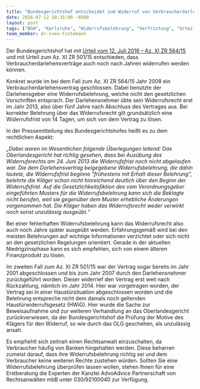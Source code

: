 ```yaml
---
title: "Bundesgerichtshof entscheidet zum Widerruf von Verbraucherdarlehensverträgen "
date: 2016-07-12 10:35:00 -0500
layout: post
tags: ["BGH", "Karlsruhe", "Widerrufsbelehrung", "Verfristung", "Urteil", "verbraucherfreundlich", "Verbraucher", "AdvoAdvice", "Erstberatung", "Berlin", "rechtsmissbräuchlich", "Rechtsmißbrauch", "Haustürwiderruf", "Motivprüfung"]
team_member: dr-sven-tintemann
---
```


Der Bundesgerichtshof hat mit [Urteil vom 12. Juli 2016 – Az. XI ZR 564/15](http://juris.bundesgerichtshof.de/cgi-bin/rechtsprechung/document.py?Gericht=bgh&Art=pm&Datum=2016&Sort=3&nr=75249&pos=0&anz=119 "Link: http://juris.bundesgerichtshof.de/cgi-bin/rechtsprechung/document.py?Gericht=bgh&Art=pm&Datum=2016&Sort=3&nr=75249&pos=0&anz=119") und mit Urteil zum Az. XI ZR 501/15 entschieden, dass Verbraucherdarlehensverträge auch noch nach Jahren widerrufen werden können.

Konkret wurde im bei dem Fall zum Az. XI ZR 564/15 Jahr 2008 ein Verbraucherdarlehensvertrag geschlossen. Dabei benutzte der Darlehensgeber eine Widerrufsbelehrung, welche nicht den gesetzlichen Vorschriften entsprach. Der Darlehensnehmer übte sein Widerrufsrecht erst im Jahr 2013, also über fünf Jahre nach Abschluss des Vertrages aus. Bei korrekter Belehrung über das Widerrufsrecht gilt grundsätzlich eine Widerrufsfrist von 14 Tagen, um sich von dem Vertrag zu lösen.

In der Pressemitteilung des Bundesgerichtshofes heißt es zu dem rechtlichen Aspekt:

_„Dabei waren im Wesentlichen folgende Überlegungen leitend: Das Oberlandesgericht hat richtig gesehen, dass bei Ausübung des Widerrufsrechts am 24. Juni 2013 die Widerrufsfrist noch nicht abgelaufen war. Die dem Darlehensvertrag beigegebene Widerrufsbelehrung, die dahin lautete, die Widerrufsfrist beginne "frühestens mit Erhalt dieser Belehrung", belehrte die Kläger schon nicht hinreichend deutlich über den Beginn der Widerrufsfrist. Auf die Gesetzlichkeitsfiktion des vom Verordnungsgeber eingeführten Musters für die Widerrufsbelehrung kann sich die Beklagte nicht berufen, weil sie gegenüber dem Muster erhebliche Änderungen vorgenommen hat. Die Kläger haben das Widerrufsrecht weder verwirkt noch sonst unzulässig ausgeübt.“_

Bei einer fehlerhaften Widerrufsbelehrung kann das Widerrufsrecht also auch noch Jahre später ausgeübt werden. Erfahrungsgemäß wird bei den meisten Belehrungen auf wichtige Informationen verzichtet oder sich nicht an den gesetzlichen Regelungen orientiert. Gerade in der aktuellen Niedrigzinsphase kann es sich empfehlen, sich von einem älteren Finanzprodukt zu lösen.

Im zweiten Fall zum Az. XI ZR 501/15 war der Vertrag sogar bereits im Jahr 2001 abgeschlossen und bis zum Jahr 2007 durch den Darlehensnehmer zurückgeführt worden. Dieser widerrief den Vertrag erst weit nach Rückzahlung, nämlich im Jahr 2014. Hier war vorgetragen worden, der Vertrag sei in einer Haustürsituation abgeschlossen worden und die Belehrung entspreche nicht dem damals noch geltenden Haustürwiderrufsgesetz (HWiG). Hier wurde die Sache zur Beweisaufnahme und zur weiteren Verhandlung an das Oberlandesgericht zurückverwiesen, da der Bundesgerichtshof die Prüfung der Motive des Klägers für den Widerruf, so wie durch das OLG geschehen, als unzulässig ansah.

Es empfiehlt sich zeitnah einen Rechtsanwalt einzuschalten, da Verbraucher häufig von Banken hingehalten werden. Diese beharren zumeist darauf, dass ihre Widerrufsbelehrung richtig sei und dem Verbraucher keine weiteren Rechte zustehen würden. Sollten Sie eine Widerrufsbelehrung überprüfen lassen wollen, stehen Ihnen für eine Erstberatung die Experten der Kanzlei AdvoAdvice Partnerschaft von Rechtsanwälten mbB unter 030/92100040 zur Verfügung.

